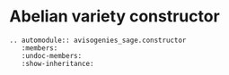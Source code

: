 # Abelian variety constructor

```{eval-rst} 
.. automodule:: avisogenies_sage.constructor
   :members:
   :undoc-members:
   :show-inheritance:
```
